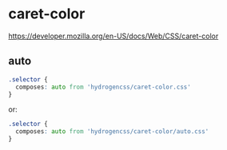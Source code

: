 # caret-color

https://developer.mozilla.org/en-US/docs/Web/CSS/caret-color

## auto
```css
.selector {
  composes: auto from 'hydrogencss/caret-color.css'
}
```

or:
```css
.selector {
  composes: auto from 'hydrogencss/caret-color/auto.css'
}
```

